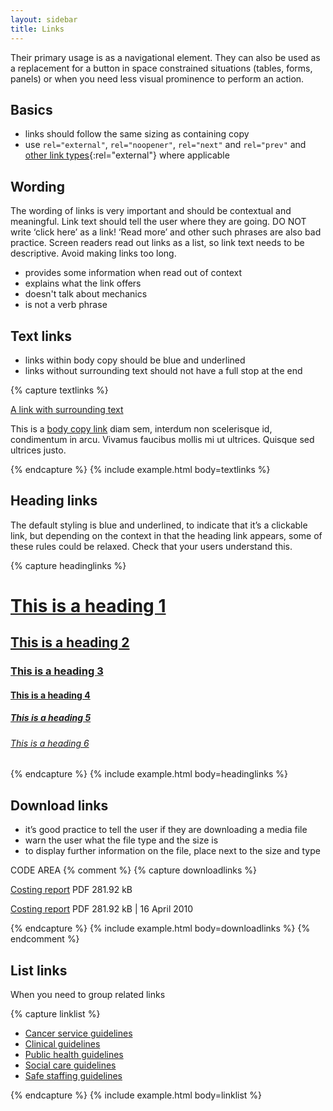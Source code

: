 ```yaml
---
layout: sidebar
title: Links
---
```


Their primary usage is as a navigational element. They can also be used as a replacement for a button in space constrained situations (tables, forms, panels) or  when you need less visual prominence to perform an action.

## Basics
- links should follow the same sizing as containing copy
- use `rel="external"`, `rel="noopener"`, `rel="next"` and `rel="prev"` and [other link types](https://developer.mozilla.org/en-US/docs/Web/HTML/Link_types){:rel="external"} where applicable

## Wording

The wording of links is very important and should be contextual and meaningful. Link text should tell the user where they are going. DO NOT write ‘click here’ as a link! ‘Read more’ and other such phrases are also bad practice. Screen readers read out links as a list, so link text needs to be descriptive. Avoid making links too long.

- provides some information when read out of context
- explains what the link offers
- doesn't talk about mechanics
- is not a verb phrase

## Text links

- links within body copy should be blue and underlined
- links without surrounding text should not have a full stop at the end

{% capture textlinks %}
<p>
    <a href="#">A link with surrounding text</a>
</p>
<p>
    This is a <a href="#">body copy link</a> diam sem, interdum non scelerisque id, condimentum in arcu. Vivamus faucibus mollis mi ut ultrices. Quisque sed ultrices justo.
</p>
{% endcapture %}
{% include example.html body=textlinks %}

## Heading links

The default styling is blue and underlined, to indicate that it’s a clickable link, but 
depending on the context in that the heading link appears, some of these rules could be relaxed. Check that your users understand this.

{% capture headinglinks %}
<h1><a href="#">This is a heading 1</a></h1>
<h2><a href="#">This is a heading 2</a></h2>
<h3><a href="#">This is a heading 3</a></h3>
<h4><a href="#">This is a heading 4</a></h4>
<h5><a href="#">This is a heading 5</a></h5>
<h6><a href="#">This is a heading 6</a></h6>
{% endcapture %}
{% include example.html body=headinglinks %}

## Download links

- it’s good practice to tell the user if they are downloading a media file
- warn the user what the file type and the size is
- to display further information on the file, place next to the size and type

CODE AREA
{% comment %}
{% capture downloadlinks %}
<p>
    <a href="#"><span class="icon icon--download" aria-hidden="true"></span> Costing report</a> PDF 281.92 kB
</p>
<p>
    <a href="#"><span class="icon icon--download" aria-hidden="true"></span> Costing report</a> PDF 281.92 kB | 16 April 2010
</p>
{% endcapture %}
{% include example.html body=downloadlinks %}
{% endcomment %}

## List links
When you need to group related links

{% capture linklist %}
<ul class="list list--unstyled">
    <li><a target="_blank" rel="external" href="https://www.nice.org.uk/guidance/published?type=csg">Cancer service guidelines</a></li>
    <li><a target="_blank" rel="external" href="https://www.nice.org.uk/guidance/published?type=cg">Clinical guidelines</a></li>
    <li><a target="_blank" rel="external" href="https://www.nice.org.uk/guidance/published?type=ph">Public health guidelines</a></li>
    <li><a target="_blank" rel="external" href="https://www.nice.org.uk/guidance/published?type=sc">Social care guidelines</a></li>
    <li><a target="_blank" rel="external" href="https://www.nice.org.uk/guidance/published?type=sg">Safe staffing guidelines</a></li>
</ul>
{% endcapture %}
{% include example.html body=linklist %}


